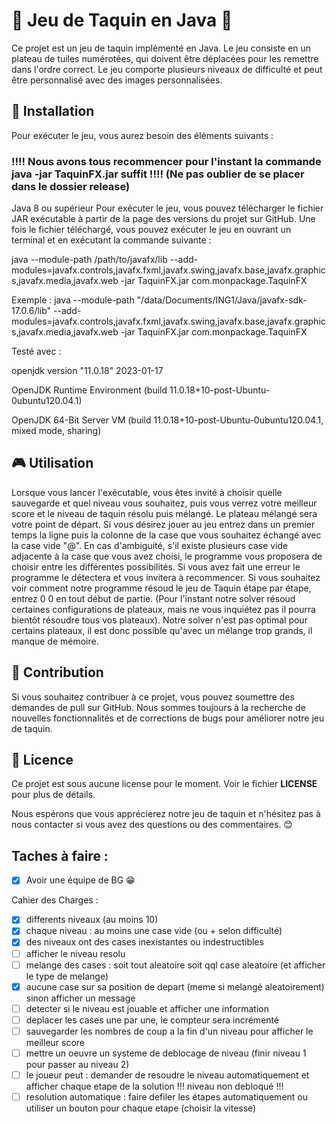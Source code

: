 # 🧩 Jeu de Taquin en Java 🧩 


Ce projet est un jeu de taquin implémenté en Java. Le jeu consiste en un plateau de tuiles numérotées, qui doivent être déplacées pour les remettre dans l'ordre correct. Le jeu comporte plusieurs niveaux de difficulté et peut être personnalisé avec des images personnalisées.

## 🚀 Installation


Pour exécuter le jeu, vous aurez besoin des éléments suivants :

### !!!! Nous avons tous recommencer pour l'instant la commande java -jar TaquinFX.jar suffit !!!! (Ne pas oublier de se placer dans le dossier release)



Java 8 ou supérieur
Pour exécuter le jeu, vous pouvez télécharger le fichier JAR exécutable à partir de la page des versions du projet sur GitHub. Une fois le fichier téléchargé, vous pouvez exécuter le jeu en ouvrant un terminal et en exécutant la commande suivante :

java --module-path /path/to/javafx/lib --add-modules=javafx.controls,javafx.fxml,javafx.swing,javafx.base,javafx.graphics,javafx.media,javafx.web  -jar TaquinFX.jar com.monpackage.TaquinFX

Exemple : java --module-path "/data/Documents/ING1/Java/javafx-sdk-17.0.6/lib" --add-modules=javafx.controls,javafx.fxml,javafx.swing,javafx.base,javafx.graphics,javafx.media,javafx.web  -jar TaquinFX.jar com.monpackage.TaquinFX

Testé avec :

openjdk version "11.0.18" 2023-01-17

OpenJDK Runtime Environment (build 11.0.18+10-post-Ubuntu-0ubuntu120.04.1)

OpenJDK 64-Bit Server VM (build 11.0.18+10-post-Ubuntu-0ubuntu120.04.1, mixed mode, sharing)

## 🎮 Utilisation

Lorsque vous lancer l'exécutable, vous êtes invité à choisir quelle sauvegarde et quel niveau vous souhaitez, puis vous verrez votre meilleur score et le niveau de taquin résolu puis mélangé. Le plateau mélangé sera votre point de départ. Si vous désirez jouer au jeu entrez dans un premier temps la ligne puis la colonne de la case que vous souhaitez échangé avec la case vide "@". En cas d'ambiguité, s'il existe plusieurs case vide adjacente à la case que vous avez choisi, le programme vous proposera de choisir entre les différentes possibilités. Si vous avez fait une erreur le programme le détectera et vous invitera à recommencer. Si vous souhaitez voir comment notre programme résoud le jeu de Taquin étape par étape, entrez 0 0 en tout début de partie. (Pour l'instant notre solver résoud certaines configurations de plateaux, mais ne vous inquiétez pas il pourra bientôt résoudre tous vos plateaux). Notre solver n'est pas optimal pour certains plateaux, il est donc possible qu'avec un mélange trop grands, il manque de mémoire.

## 🤝 Contribution


Si vous souhaitez contribuer à ce projet, vous pouvez soumettre des demandes de pull sur GitHub. Nous sommes toujours à la recherche de nouvelles fonctionnalités et de corrections de bugs pour améliorer notre jeu de taquin.

## 📝 Licence


Ce projet est sous aucune license pour le moment. Voir le fichier __LICENSE__ pour plus de détails.

Nous espérons que vous apprécierez notre jeu de taquin et n'hésitez pas à nous contacter si vous avez des questions ou des commentaires. 😊

## Taches à faire :

- [X] Avoir une équipe de BG :grin:

 Cahier des Charges : 
 - [X] differents niveaux (au moins 10) 
 - [X] chaque niveau : au moins une case vide (ou + selon difficulté)
 - [X] des niveaux ont des cases inexistantes ou indestructibles 
 - [ ] afficher le niveau resolu 
 - [ ] melange des cases : soit tout aleatoire soit qql case aleatoire (et afficher le type de melange)
 - [X] aucune case sur sa position de depart (meme si melangé aleatoirement) sinon afficher un message 
 - [ ] detecter si le niveau est jouable et afficher une information 
 - [ ] deplacer les cases une par une, le compteur sera incrémenté 
 - [ ] sauvegarder les nombres de coup a la fin d'un niveau pour afficher le meilleur score 
 - [ ] mettre un oeuvre un systeme de deblocage de niveau (finir niveau 1 pour passer au niveau 2) 
 - [ ] le joueur peut : demander de resoudre le niveau automatiquement et afficher chaque etape de la solution !!! niveau non debloqué !!!
 - [ ] resolution automatique : faire defiler les étapes automatiquement ou utiliser un bouton pour chaque etape (choisir la vitesse) 
